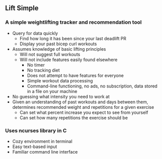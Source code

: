 ## Lift Simple

### A simple weightlifting tracker and recommendation tool

+ Query for data quickly
	+ Find how long it has been since your last deadlift PR
	+ Display your past bicep curl workouts
+ Assumes knowledge of basic lifting principles
	+ Will not suggest full workouts
	+ Will not include features easily found elsewhere
		+ No timer
		+ No tracking diet
		+ Does not attempt to have features for everyone
		+ Simple workout data processing
		+ Command-line functioning, no ads, no subscription,
		data stored in a file on your machine
+ No guessing what intensity you need to work at
+ Given an understanding of past workouts and days between them,
determines recommended weight and repetitions for a given exercise
	+ Can set what percent increase you expect to see from yourself
	+ Can set how many repetitions the exercise should be

### Uses ncurses library in C
+ Cozy environment in terminal
+ Easy text-based input
+ Familiar command line interface